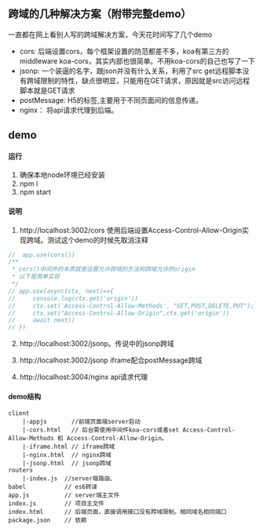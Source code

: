 ## 跨域的几种解决方案（附带完整demo）

一直都在网上看别人写的跨域解决方案，今天花时间写了几个demo

* cors: 后端设置cors，每个框架设置的防范都差不多，koa有第三方的middleware koa-cors，其实内部也很简单。不用koa-cors的自己也写了一下
* jsonp: 一个装逼的名字，跟json并没有什么关系，利用了src get远程脚本没有跨域限制的特性，缺点很明显，只能用在GET请求，原因就是src访问远程脚本就是GET请求
* postMessage: H5的标签,主要用于不同页面间的信息传递。
* nginx： 将api请求代理到后端。

## demo
#### 运行
1. 确保本地node环境已经安装
2. npm i 
3. npm start

#### 说明
1. http://localhost:3002/cors 使用后端设置Access-Control-Allow-Origin实现跨域。测试这个demo的时候先取消注释
```js
//  app.use(cors())
/**
 * cors()中间件的本质就是设置允许跨域的方法和跨域允许的origin
 * 以下是简单实现
 */
// app.use(async(ctx, next)=>{
//     console.log(ctx.get('origin'))
//     ctx.set('Access-Control-Allow-Methods', "GET,POST,DELETE,PUT");
//     ctx.set("Access-Control-Allow-Origin",ctx.get('origin'))
//     await next()
// })
```

2. http://localhost:3002/jsonp。传说中的jsonp跨域

3. http://localhost:3002/jsonp iframe配合postMessage跨域

4. http://localhost:3004/nginx api请求代理

#### demo结构
```
client
    |-appjs       //前端页面端server启动
    |-cors.html   // 后台需使用中间件koa-cors或者set Access-Control-Allow-Methods 和 Access-Control-Allow-Origin。
    |-iframe.html // iframe跨域
    |-nginx.html  // nginx跨域
    |-jsonp.html  // jsonp跨域
routers
    |-index.js  //server端路由、
babel           // es6转译
app.js          // server端主文件
index.js        // 项目主文件
index.html      // 后端页面，直接调用接口没有跨域限制。相同域名相同端口
package.json    // 依赖
```